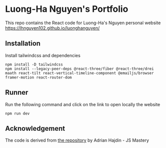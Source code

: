# Luong-Ha Nguyen's Portfolio 

This repo contains the React code for Luong-Ha's Nguyen personal website https://lhnguyen102.github.io/luonghanguyen/  

## Installation 
Install tailwindcss and dependencies 
```shell
npm install -D tailwindcss
npm install --legacy-peer-deps @react-three/fiber @react-three/drei maath react-tilt react-vertical-timeline-component @emailjs/browser framer-motion react-router-dom
```

## Runner
Run the following command and click on the link to open locally the website  
```shell
npm run dev
```


## Acknowledgement

The code is derived from [the repository](https://github.com/adrianhajdin/project_3D_developer_portfolio) by Adrian Hajdin - JS Mastery